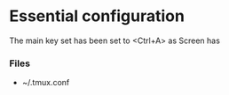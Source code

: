 # Essential configuration

The main key set has been set to <Ctrl+A> as Screen has


### Files

* ~/.tmux.conf
